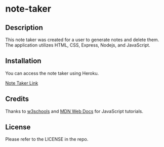 # note-taker

## Description

This note taker was created for a user to generate notes and delete them. The application utilizes HTML, CSS, Express, Nodejs, and JavaScript. 

## Installation

You can access the note taker using Heroku. 

[Note Taker Link](https://acappleman.github.io/note-taker/)

## Credits

Thanks to [w3schools](https://w3schools.com) and [MDN Web Docs](https://developer.mozilla.org/en-US/) for JavaScript tutorials. 

## License

Please refer to the LICENSE in the repo.